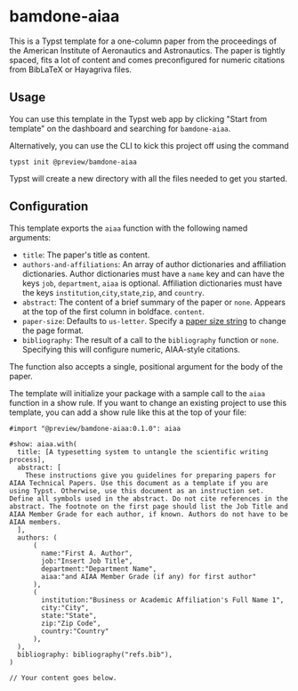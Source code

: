 # bamdone-aiaa
This is a Typst template for a one-column paper from the proceedings of the American Institute of Aeronautics and Astronautics. The paper is tightly spaced, fits a lot of content and comes preconfigured for numeric citations from
BibLaTeX or Hayagriva files.

## Usage
You can use this template in the Typst web app by clicking "Start from template"
on the dashboard and searching for `bamdone-aiaa`.

Alternatively, you can use the CLI to kick this project off using the command
```
typst init @preview/bamdone-aiaa
```

Typst will create a new directory with all the files needed to get you started.

## Configuration
This template exports the `aiaa` function with the following named arguments:

- `title`: The paper's title as content.
- `authors-and-affiliations`: An array of author dictionaries and affiliation dictionaries. 
  Author dictionaries must have a `name` key and can have the keys `job`, `department`, `aiaa` is optional. Affiliation dictionaries must have the keys `institution`,`city`,`state`,`zip`, and `country`.
- `abstract`: The content of a brief summary of the paper or `none`. Appears at
  the top of the first column in boldface.
  `content`.
- `paper-size`: Defaults to `us-letter`. Specify a [paper size
  string](https://typst.app/docs/reference/layout/page/#parameters-paper) to
  change the page format.
- `bibliography`: The result of a call to the `bibliography` function or `none`.
  Specifying this will configure numeric, AIAA-style citations.

The function also accepts a single, positional argument for the body of the
paper.

The template will initialize your package with a sample call to the `aiaa`
function in a show rule. If you want to change an existing project to use this
template, you can add a show rule like this at the top of your file:

```typ
#import "@preview/bamdone-aiaa:0.1.0": aiaa

#show: aiaa.with(
  title: [A typesetting system to untangle the scientific writing process],
  abstract: [
    These instructions give you guidelines for preparing papers for AIAA Technical Papers. Use this document as a template if you are using Typst. Otherwise, use this document as an instruction set. Define all symbols used in the abstract. Do not cite references in the abstract. The footnote on the first page should list the Job Title and AIAA Member Grade for each author, if known. Authors do not have to be AIAA members.
  ],
  authors: (
      (
        name:"First A. Author",
        job:"Insert Job Title",
        department:"Department Name",
        aiaa:"and AIAA Member Grade (if any) for first author"
      ),
      (
        institution:"Business or Academic Affiliation's Full Name 1",
        city:"City",
        state:"State",
        zip:"Zip Code",
        country:"Country"
      ),
  ),
  bibliography: bibliography("refs.bib"),
)

// Your content goes below.
```